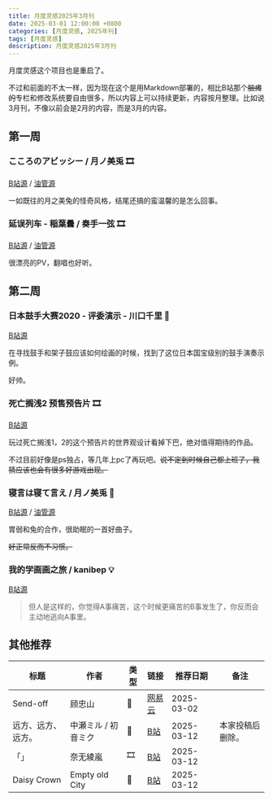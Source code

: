 ```yaml
---
title: 月度灵感2025年3月刊
date: 2025-03-01 12:00:00 +0800
categories: [月度灵感, 2025年刊]
tags: [月度灵感]
description: 月度灵感2025年3月刊
---
```


月度灵感这个项目也是重启了。

不过和前面的不太一样，因为现在这个是用Markdown部署的，相比B站那个~~脑瘫的~~专栏和修改系统要自由很多，所以内容上可以持续更新，内容按月整理。比如说3月刊，不像以前会是2月的内容，而是3月的内容。

## 第一周

### こころのアビッシー / 月ノ美兎 🎞️

[B站源](https://www.bilibili.com/video/BV1GtPteAEFz) /
[油管源](https://www.youtube.com/watch?v=nSycIDlsOsQ)

一如既往的月之美兔的怪奇风格，结尾还搞的蛮温馨的是怎么回事。

### 延误列车 - 稲葉曇 / 奏手一弦 🎞️

[B站源](https://www.bilibili.com/video/BV1fZ9uYYE3S) / [油管源](https://youtu.be/J7jG7Vgrw18?si=RZcWbmeTwzDG1wPE)

很漂亮的PV，翻唱也好听。

## 第二周

### 日本鼓手大赛2020 - 评委演示 - 川口千里 🎼

[B站源](https://www.bilibili.com/video/BV1aT4y1c7xK)

在寻找鼓手和架子鼓应该如何绘画的时候，找到了这位日本国宝级别的鼓手演奏示例。

好帅。

### 死亡搁浅2 预售预告片 🎞️

[B站源](https://www.bilibili.com/video/BV1vDRuYwEsd)

玩过死亡搁浅1，2的这个预告片的世界观设计看掉下巴，绝对值得期待的作品。

不过目前好像是ps独占，等几年上pc了再玩吧。~~说不定到时候自己都上班了，我猜应该也会有很多好游戏出现。~~

### 寝言は寝て言え / 月ノ美兎 🎼

[B站源](https://www.bilibili.com/video/BV1k2RVYnE32) / [油管源](https://www.youtube.com/watch?v=BwLYn8or3dw)

胃弱和兔的合作，很助眠的一首好曲子。

~~好正常反而不习惯。~~

### 我的学画画之旅 / kanibep 💡

[B站源](https://www.bilibili.com/video/BV14qQKYYE1F/)

> 但人是这样的，你觉得A事痛苦，这个时候更痛苦的B事发生了，你反而会主动地逃向A事里。

## 其他推荐

| 标题               | 作者                | 类型 | 链接                                                | 推荐日期   | 备注             |
| ------------------ | ------------------- | ---- | --------------------------------------------------- | ---------- | ---------------- |
| Send-off           | 顾忠山              | 🎼    | [网易云](http://163cn.tv/CqWSdeh)                   | 2025-03-02 |                  |
| 远方、远方、远方。 | 中瀬ミル / 初音ミク | 🎼    | [B站](https://www.bilibili.com/video/BV12c411D7GQ/) | 2025-03-12 | 本家投稿后删除。 |
| 「」               | 奈无綾嵐            | 🎞️    | [B站](https://www.bilibili.com/video/BV1UQx7eHEC4)  | 2025-03-12 |                  |
| Daisy Crown        | Empty old City      | 🎼    | [B站](https://www.bilibili.com/video/BV1kjQHYAENf)  | 2025-03-12 |                  |